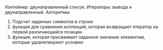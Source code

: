 Контейнер: двунаправленный список.
Итераторы: вывода и двунаправленный.
Алгоритмы:
1.	Подсчет заданных символов в строке.
2.	функция для сравнения коллекций, которая возвращает итератор на первой различающийся позиции.
3.	функция, которая присваивает заданное значение элементам, которые удовлетворяют условию
